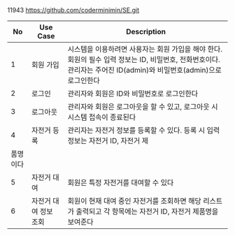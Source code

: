 11943
https://github.com/coderminimin/SE.git

| No | Use Case | Description |
| --- | --- | --- |
| 1 | 회원 가입 | 시스템을 이용하려면 사용자는 회원 가입을 해야 한다. 회원의 필수 입력 정보는 ID, 비밀번호, 전화번호이다. 관리자는 주어진 ID(admin)와 비밀번호(admin)으로 로그인한다 |
| 2 | 로그인 | 관리자와 회원은 ID와 비밀번호로 로그인한다 |
| 3 | 로그아웃 | 관리자와 회원은 로그아웃을 할 수 있고, 로그아웃 시 시스템 접속이 종료된다 |
| 4 | 자전거 등록  | 관리자는 자전거 정보를 등록할 수 있다. 등록 시 입력 정보는 자전거 ID, 자전거 제
품명이다  |
| 5 | 자전거 대여 | 회원은 특정 자전거를 대여할 수 있다 |
| 6 | 자전거 대여 정보 조회 | 회원이 현재 대여 중인 자전거를 조회하면 해당 리스트가 출력되고 각 항목에는 자전거 ID, 자전거 제품명을 보여준다 |
